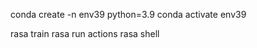 <!-- COMMANDS TO RUN  -->
conda create -n env39 python=3.9
conda activate env39

rasa train
rasa run actions
rasa shell


